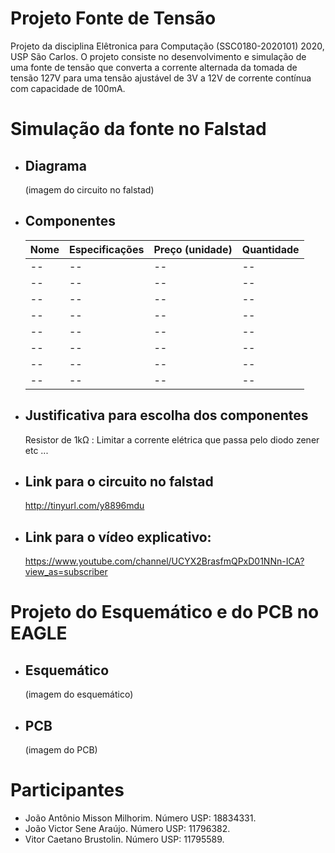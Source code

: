 # Projeto Fonte de Tensão
  Projeto da disciplina Elêtronica para Computação (SSC0180-2020101) 2020, USP São Carlos.
O projeto consiste no desenvolvimento e simulação de uma fonte de tensão que converta a corrente alternada da tomada de tensão 127V  para uma tensão ajustável de 3V a 12V de corrente contínua com capacidade de 100mA.

# Simulação da fonte no Falstad

- ## Diagrama

  (imagem do circuito no falstad)

- ## Componentes

  | Nome | Especificações | Preço (unidade)| Quantidade | 
  |--|--|--|--|
  |--|--|--|--|
  |--|--|--|--|
  |--|--|--|--|
  |--|--|--|--|
  |--|--|--|--|
  |--|--|--|--|
  |--|--|--|--|
  |--|--|--|--|

- ## Justificativa para escolha dos componentes

  Resistor de 1kΩ : Limitar a corrente elétrica que passa pelo diodo zener 
  etc ...

- ## Link para o circuito no falstad
  http://tinyurl.com/y8896mdu  
- ## Link para o vídeo explicativo:
  https://www.youtube.com/channel/UCYX2BrasfmQPxD01NNn-ICA?view_as=subscriber

# Projeto do Esquemático e do PCB no EAGLE

- ## Esquemático
  (imagem do esquemático)

- ## PCB
  (imagem do PCB)

# Participantes

 - João Antônio Misson Milhorim. Número USP: 18834331.
 - João Victor Sene Araújo. Número USP: 11796382.
 - Vitor Caetano Brustolin. Número USP: 11795589.
